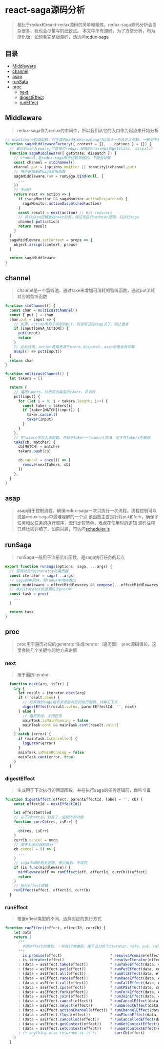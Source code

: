 # react-saga源码分析 
> 相比于redux和react-redux源码的简单和精炼，redux-saga源码分析会复杂很多，我也会尽量写的细致点。
> 本文中所有源码，为了方便分析，均为简化版，如想看完整版源码，请访问[redux-saga](https://github.com/redux-saga/redux-saga)
## 目录
- [Middleware](#Middleware)  
- [channel](#channel)
- [asap](#asap)  
- [runSata](#runSaga)
- [proc](#proc)
    - [next](#next)
    - [digestEffect](#digestEffect)
    - [runEffect](#runEffect)
## Middleware  
> redux-saga作为redux的中间件，所以我们从它的入口作为起点来开始分析
```jsx
// middleWare构造函数，在生成的middleWarezhong可以加入一些自定义参数，一般用不到。
function sagaMiddlewareFactory({ context = {}, ...options } = {}) {
  // 真正的middleware,可直接用redux，获取的storeApi有getState、 dispatch
  function sagaMiddleware({ getState, dispatch }) {
    // channel,是redux-saga用于控制流程的，下面会详解
    const channel = stdChannel()
    channel.put = (options.emitter || identity)(channel.put)
    // 用于新增新的saga监听函数
    sagaMiddleware.run = runSaga.bind(null, {
      ...
    })
    // 中间件
    return next => action => {
      if (sagaMonitor && sagaMonitor.actionDispatched) {
        sagaMonitor.actionDispatched(action)
      }
      const result = next(action) // hit reducers
      // 执行saga逻辑放在next后面，保证先执行reducer逻辑，后执行saga
      channel.put(action)
      return result
    }
  }
  sagaMiddleware.setContext = props => {
    object.assign(context, props)
  }

  return sagaMiddleware
}
```
## channel
> channel是一个监听池，通过take来增加可消耗的监听函数，通过put消耗对应的监听函数
```jsx
function stdChannel() {
  const chan = multicastChannel()
  const { put } = chan
  chan.put = input => {
    // 如果，action来自于内部的put，则说明已经asap过了，防止重复
    if (input[SAGA_ACTION]) {
      put(input)
      return
    }
    // 此处说明，action直接来源于store.dispatch，asap后面会有详解
    asap(() => put(input))
  }
  return chan
}
```
```jsx
function multicastChannel() {
  let takers = []

  return {
    // 遍历takers，找出符合类型的taker，并消耗
    put(input) {
      for (let i = 0; i < takers.length; i++) {
        const taker = takers[i]
        if (taker[MATCH](input)) {
          taker.cancel()
          taker(input)
        }
      }
    },
    // 在takers中加入该函数，并赋予taker一个cancel方法，用于在takers中移除
    take(cb, matcher) {
      cb[MATCH] = matcher
      takers.push(cb)

      cb.cancel = once(() => {
        remove(nextTakers, cb)
      })
    },
  }
}
```
## asap
> asap用于控制流程，确保redux-saga一次只执行一次流程，流程控制可以说是redux-saga中最难理解的一个点
> 该函数主要是针对put和fork，确保子任务和父任务的执行顺序，源码比较简单，难点在使用时的逻辑
> 源码注释已经比较详细了，如果兴趣，可访问[scheduler.js](https://github.com/redux-saga/redux-saga/blob/master/packages/core/src/internal/scheduler.js)
## runSaga
> runSaga一般用于注册监听函数，是saga执行任务的起点
```jsx
export function runSaga(options, saga, ...args) {
  // 获得对应的generator的遍历器
  const iterator = saga(...args)
  // saga的中间件，和redux中间件类似
  const middleware = effectMiddlewares && compose(...effectMiddlewares)
  // 执行iterator的逻辑位于proc中
  const task = proc(
    ...
  )

  return task
}
```
## proc
> proc用于遍历对应的generator生成iterator（遍历器）
> proc源码很长，这里会挑几个关键性的地方来讲解
### next
> 用于遍历iterator
```jsx
  function next(arg, isErr) {
    try {
      let result = iterator.next(arg)
      if (!result.done) {
        // 将获得的saga指令派发给对应的执行函数，详解见下方
        digestEffect(result.value, parentEffectId, '', next)
      } else {
        // 遍历完成，关闭任务
        mainTask.isMainRunning = false
        mainTask.cont && mainTask.cont(result.value)
      }
    } catch (error) {
      if (mainTask.isCancelled) {
        logError(error)
      }
      mainTask.isMainRunning = false
      mainTask.cont(error, true)
    }
  }
```
### digestEffect
> 生成用于下次执行的回调函数，并在执行saga的任务逻辑前，做些准备
```jsx
function digestEffect(effect, parentEffectId, label = '', cb) {
    const effectId = nextEffectId()

    let effectSettled
    // 在下次next前，封装了一些额外的功能
    function currCb(res, isErr) {
      ...
      cb(res, isErr)
    }
    currCb.cancel = noop
    // 用于关闭回调的执行
    cb.cancel = () => {
      ...
    }
    // saga中间件相关逻辑，很少用到，不深究
    if (is.func(middleware)) {
      middleware(eff => runEffect(eff, effectId, currCb))(effect)
      return
    }
    // 执行effect逻辑
    runEffect(effect, effectId, currCb)
  }
```
### runEffect
> 根据effect类型的不同，选择对应的执行方式
```jsx
function runEffect(effect, effectId, currCb) {
    let data
    return (
      /**
        判断effect的类别，一共有17种类别，接下去分析下iterator、take、put、call作为代表
      **/
        is.promise(effect)                      ? resolvePromise(effect, currCb)
      : is.iterator(effect)                     ? resolveIterator(effect, effectId, meta, currCb)
      : (data = asEffect.take(effect))          ? runTakeEffect(data, currCb)
      : (data = asEffect.put(effect))           ? runPutEffect(data, currCb)
      : (data = asEffect.all(effect))           ? runAllEffect(data, effectId, currCb)
      : (data = asEffect.race(effect))          ? runRaceEffect(data, effectId, currCb)
      : (data = asEffect.call(effect))          ? runCallEffect(data, effectId, currCb)
      : (data = asEffect.cps(effect))           ? runCPSEffect(data, currCb)
      : (data = asEffect.fork(effect))          ? runForkEffect(data, effectId, currCb)
      : (data = asEffect.join(effect))          ? runJoinEffect(data, currCb)
      : (data = asEffect.cancel(effect))        ? runCancelEffect(data, currCb)
      : (data = asEffect.select(effect))        ? runSelectEffect(data, currCb)
      : (data = asEffect.actionChannel(effect)) ? runChannelEffect(data, currCb)
      : (data = asEffect.flush(effect))         ? runFlushEffect(data, currCb)
      : (data = asEffect.cancelled(effect))     ? runCancelledEffect(data, currCb)
      : (data = asEffect.getContext(effect))    ? runGetContextEffect(data, currCb)
      : (data = asEffect.setContext(effect))    ? runSetContextEffect(data, currCb)
      : /* anything else returned as is */        currCb(effect)
    )
  }
```
